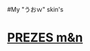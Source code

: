#My "うおｗ" skin's

# [PREZES m&n](https://drive.google.com/file/d/17rz1OhKoFmrtR9tEHL3C5xy6IlOvn0XD/view?usp=drive_link)
